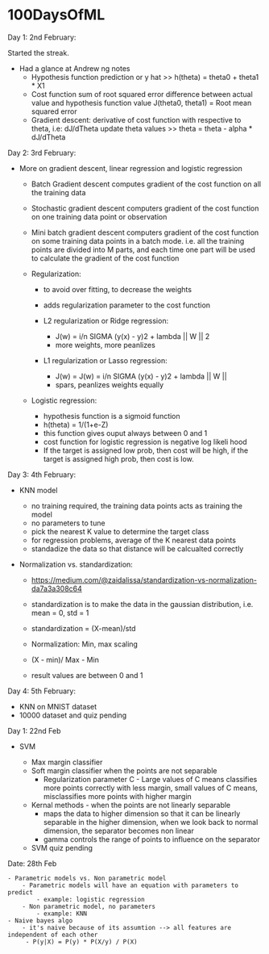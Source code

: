 # 100DaysOfML


Day 1: 2nd February:

Started the streak.

- Had a glance at Andrew ng notes
	- Hypothesis function
		prediction or y hat >> h(theta) = theta0 + theta1 * X1
	- Cost function
		sum of root squared error
		difference between actual value and hypothesis function value
		J(theta0, theta1) = Root mean squared error
	- Gradient descent:
		derivative of cost function with respective to theta, i.e: dJ/dTheta
		update theta values >> theta = theta - alpha * dJ/dTheta

Day 2: 3rd February:

- More on gradient descent, linear regression and logistic regression
	- Batch Gradient descent
		computes gradient of the cost function on all the training data
	- Stochastic gradient descent
		computers gradient of the cost function on one training data point or observation
	- Mini batch gradient descent
		computers gradient of the cost function on some training data points in a batch mode.
		i.e. all the training points are divided into M parts, and each time one part will be used to 
		calculate the gradient of the cost function
	
	- Regularization:
		- to avoid over fitting, to decrease the weights
		- adds regularization parameter to the cost function
		- L2 regularization or Ridge regression:
			- J(w) = i/n SIGMA (y(x) - y)2 + lambda || W || 2
			- more weights, more peanlizes
			
		- L1 regularization or Lasso regression:
			- J(w) = J(w) = i/n SIGMA (y(x) - y)2 + lambda || W ||
			- spars, peanlizes weights equally
			
	- Logistic regression:
		- hypothesis function is a sigmoid function
		- h(theta) = 1/(1+e-Z)
		- this function gives ouput always between 0 and 1
		- cost function for logistic regression is negative log likeli hood
		- If the target is assigned low prob, then cost will be high, if the target is assigned high prob, then cost is low.
		
		
Day 3: 4th February:

- KNN model

	- no training required, the training data points acts as training the model
	- no parameters to tune
	- pick the nearest K value to determine the target class
	- for regression problems, average of the K nearest data points
	- standadize the data so that distance will be calcualted correctly
	
- Normalization vs. standardization:

	- https://medium.com/@zaidalissa/standardization-vs-normalization-da7a3a308c64
	- standardization is to make the data in the gaussian distribution, i.e. mean = 0, std = 1
	- standardization = (X-mean)/std
	
	- Normalization: Min, max scaling
	- (X - min)/ Max - Min
	- result values are between 0 and 1
	
Day 4: 5th February:

- KNN on MNIST dataset
- 10000 dataset and quiz pending

Day 1: 22nd Feb

- SVM
    
    - Max margin classifier
    - Soft margin classifier when the points are not separable
        - Regularization parameter C - Large values of C means classifies more points correctly with less margin, small values of C means, misclassifies more points with higher margin
    - Kernal methods - when the points are not linearly separable
        - maps the data to higher dimension so that it can be linearly separable in the higher dimension, when we look back to normal dimension, the separator becomes non linear
        - gamma controls the range of points to influence on the separator
    - SVM quiz pending
    

Date: 28th Feb

    - Parametric models vs. Non parametric model
        - Parametric models will have an equation with parameters to predict
            - example: logistic regression
        - Non parametric model, no parameters
            - example: KNN
    - Naive bayes algo
        - it's naive because of its assumtion --> all features are independent of each other
         - P(y|X) = P(y) * P(X/y) / P(X)
    
	
